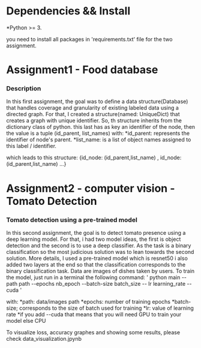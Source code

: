 # Dependencies && Install
*Python >= 3.

you need to install all packages in 'requirements.txt' file for the two assignment.

# Assignment1 - Food database

### Description

In this first assignment, the goal was to define a data structure(Database) that handles coverage and granularity of existing labeled data using a directed graph. For that, I created a structure(named: UniqueDict) that creates a graph with unique identifier. So, th structure inherits from the dictionary class of python. this last has as key an identifier of the node, then the value is a tuple (id_parent, list_names) with:
*id_parent: represents the identifier of node's parent. 
*list_name: is a list of object names assigned to this label / identifier.

which leads to this structure: {id_node: (id_parent,list_name) , id_node: (id_parent,list_name) ...}




# Assignment2 - computer vision - Tomato Detection


### Tomato detection using a pre-trained model
In this second assignment, the goal is to detect tomato presence using a deep learning model. For that, i had two model ideas, the first is object detection and the second is to use a deep classifier. As the task is a binary classification so the most judicious solution was to lean towards the second solution.
More details, I used a pre-trained model which is resnet50 i also added two layers at the end  so that the classification corresponds to the binary classification task. Data are images of dishes taken by users. To train the model, just run in a terminal the following command: 
' python main --path path --epochs nb_epoch --batch-size batch_size -- lr learning_rate --cuda '

with:
*path: data/images path
*epochs: number of training epochs
*batch-size; corresponds to the size of batch used for training
*lr: value of learning rate
*if you add --cuda that means  that you will need GPU to train your model else CPU


To visualize loss, accuracy graphes and showing some results, please check data_visualization.jpynb 


